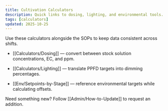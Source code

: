 ```yaml
---
title: Cultivation Calculators
description: Quick links to dosing, lighting, and environmental tools.
tags: [calculators]
updated: 2025-10-25
---
```


Use these calculators alongside the SOPs to keep data consistent across shifts.

- [[Calculators/Dosing]] — convert between stock solution concentrations, EC, and ppm.

- [[Calculators/Lighting]] — translate PPFD targets into dimming percentages.

- [[Env/Setpoints-by-Stage]] — reference environmental targets while calculating offsets.

Need something new? Follow [[Admin/How-to-Update]] to request an addition.
